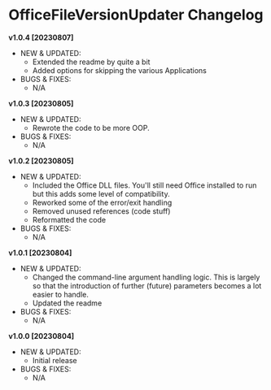 # OfficeFileVersionUpdater Changelog

**v1.0.4 [20230807]**
- NEW & UPDATED:
  - Extended the readme by quite a bit
  - Added options for skipping the various Applications
- BUGS & FIXES:
  - N/A


**v1.0.3 [20230805]**
- NEW & UPDATED:
  - Rewrote the code to be more OOP. 
- BUGS & FIXES:
  - N/A

**v1.0.2 [20230805]**
- NEW & UPDATED:
  - Included the Office DLL files. You'll still need Office installed to run but this adds some level of compatibility.
  - Reworked some of the error/exit handling
  - Removed unused references (code stuff)
  - Reformatted the code
- BUGS & FIXES:
  - N/A

**v1.0.1 [20230804]**
- NEW & UPDATED:
  - Changed the command-line argument handling logic. This is largely so that the introduction of further (future) parameters becomes a lot easier to handle.
  - Updated the readme
- BUGS & FIXES:
  - N/A

**v1.0.0 [20230804]**
- NEW & UPDATED:
  - Initial release
- BUGS & FIXES:
  - N/A